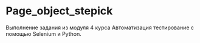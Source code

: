 # Page_object_stepick
Выполнение задания из модуля 4 курса Автоматизация тестирование с помощью Selenium и Python.
